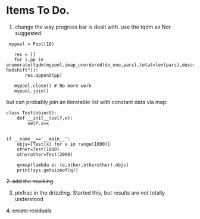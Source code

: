 # Items To Do.

1. change the way progress bar is dealt with.  use the tqdm as Nor suggested.

```
 mypool = Pool(10) 

   res = []
   for i,pp in enumerate(tqdm(mypool.imap_unordered(do_one,pars),total=len(pars),desc="Optimizing Redshift")):
       res.append(pp)

   mypool.close() # No more work
   mypool.join()

```

but can probably join an iteratable list with constant data via map:
```
class Test(object):
    def __init__(self,x):
        self.x=x


if __name__=='__main__':
    objs=[Test(x) for x in range(1000)]
    other=Test(1000)
    otherother=Test(2000)

    q=map(lambda e: (e,other,otherother),objs)
    print(sys.getsizeof(q))

```

~~2. add the masking~~

3. pixfrac in the drizzling.  Started this, but results are not totally understood

~~4. create residuals~~


